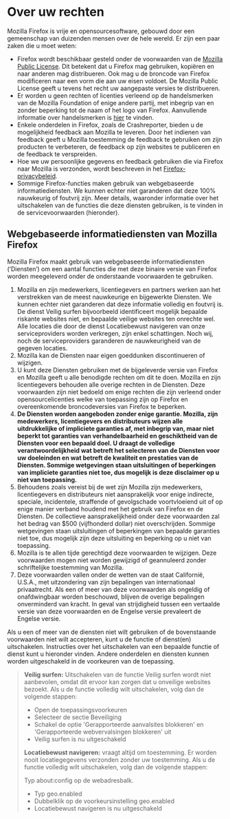 ﻿# Over uw rechten

Mozilla Firefox is vrije en opensourcesoftware, gebouwd door een gemeenschap van duizenden mensen over de hele wereld. Er zijn een paar zaken die u moet weten:

* Firefox wordt beschikbaar gesteld onder de voorwaarden van de [Mozilla Public License](https://www.mozilla.org/MPL/). Dit betekent dat u Firefox mag gebruiken, kopiëren en naar anderen mag distribueren. Ook mag u de broncode van Firefox modificeren naar een vorm die aan uw eisen voldoet. De Mozilla Public License geeft u tevens het recht uw aangepaste versies te distribueren.
* Er worden u geen rechten of licenties verleend op de handelsmerken van de Mozilla Foundation of enige andere partij, met inbegrip van en zonder beperking tot de naam of het logo van Firefox. Aanvullende informatie over handelsmerken is [hier](https://www.mozilla.org/foundation/trademarks/policy/) te vinden.
* Enkele onderdelen in Firefox, zoals de Crashreporter, bieden u de mogelijkheid feedback aan Mozilla te leveren. Door het indienen van feedback geeft u Mozilla toestemming de feedback te gebruiken om zijn producten te verbeteren, de feedback op zijn websites te publiceren en de feedback te verspreiden.
* Hoe we uw persoonlijke gegevens en feedback gebruiken die via Firefox naar Mozilla is verzonden, wordt beschreven in het [Firefox-privacybeleid](https://www.mozilla.org/privacy/firefox/).
* Sommige Firefox-functies maken gebruik van webgebaseerde informatiediensten. We kunnen echter niet garanderen dat deze 100% nauwkeurig of foutvrij zijn. Meer details, waaronder informatie over het uitschakelen van de functies die deze diensten gebruiken, is te vinden in de servicevoorwaarden (hieronder).

## Webgebaseerde informatiediensten van Mozilla Firefox

Mozilla Firefox maakt gebruik van webgebaseerde informatiediensten (‘Diensten’) om een aantal functies die met deze binaire versie van Firefox worden meegeleverd onder de onderstaande voorwaarden te gebruiken.

1. Mozilla en zijn medewerkers, licentiegevers en partners werken aan het verstrekken van de meest nauwkeurige en bijgewerkte Diensten. We kunnen echter niet garanderen dat deze informatie volledig en foutvrij is. De dienst Veilig surfen bijvoorbeeld identificeert mogelijk bepaalde riskante websites niet, en bepaalde veilige websites ten onrechte wel. Alle locaties die door de dienst Locatiebewust navigeren van onze serviceproviders worden verkregen, zijn enkel schattingen. Noch wij, noch de serviceproviders garanderen de nauwkeurigheid van de gegeven locaties.
1. Mozilla kan de Diensten naar eigen goeddunken discontinueren of wijzigen.
1. U kunt deze Diensten gebruiken met de bijgeleverde versie van Firefox en Mozilla geeft u alle benodigde rechten om dit te doen. Mozilla en zijn licentiegevers behouden alle overige rechten in de Diensten. Deze voorwaarden zijn niet bedoeld om enige rechten die zijn verleend onder opensourcelicenties welke van toepassing zijn op Firefox en overeenkomende broncodeversies van Firefox te beperken.
1. **De Diensten worden aangeboden zonder enige garantie. Mozilla, zijn medewerkers, licentiegevers en distributeurs wijzen alle uitdrukkelijke of impliciete garanties af, met inbegrip van, maar niet beperkt tot garanties van verhandelbaarheid en geschiktheid van de Diensten voor een bepaald doel. U draagt de volledige verantwoordelijkheid wat betreft het selecteren van de Diensten voor uw doeleinden en wat betreft de kwaliteit en prestaties van de Diensten. Sommige wetgevingen staan uitsluitingen of beperkingen van impliciete garanties niet toe, dus mogelijk is deze disclaimer op u niet van toepassing.**
1. Behoudens zoals vereist bij de wet zijn Mozilla zijn medewerkers, licentiegevers en distributeurs niet aansprakelijk voor enige indirecte, speciale, incidentele, straffende of gevolgschade voortvloeiend uit of op enige manier verband houdend met het gebruik van Firefox en de Diensten. De collectieve aansprakelijkheid onder deze voorwaarden zal het bedrag van $500 (vijfhonderd dollar) niet overschrijden. Sommige wetgevingen staan uitsluitingen of beperkingen van bepaalde garanties niet toe, dus mogelijk zijn deze uitsluiting en beperking op u niet van toepassing.
1. Mozilla is te allen tijde gerechtigd deze voorwaarden te wijzigen. Deze voorwaarden mogen niet worden gewijzigd of geannuleerd zonder schriftelijke toestemming van Mozilla.
1. Deze voorwaarden vallen onder de wetten van de staat Californië, U.S.A., met uitzondering van zijn bepalingen van internationaal privaatrecht. Als een of meer van deze voorwaarden als ongeldig of onafdwingbaar worden beschouwd, blijven de overige bepalingen onverminderd van kracht. In geval van strijdigheid tussen een vertaalde versie van deze voorwaarden en de Engelse versie prevaleert de Engelse versie.

Als u een of meer van de diensten niet wilt gebruiken of de bovenstaande voorwaarden niet wilt accepteren, kunt u de functie of dienst(en) uitschakelen. Instructies over het uitschakelen van een bepaalde functie of dienst kunt u hieronder vinden. Andere onderdelen en diensten kunnen worden uitgeschakeld in de voorkeuren van de toepassing.

> **Veilig surfen:** Uitschakelen van de functie Veilig surfen wordt niet aanbevolen, omdat dit ervoor kan zorgen dat u onveilige websites bezoekt. Als u de functie volledig wilt uitschakelen, volg dan de volgende stappen:
>
>* Open de toepassingsvoorkeuren
>* Selecteer de sectie Beveiliging
>* Schakel de optie 'Gerapporteerde aanvalsites blokkeren' en 'Gerapporteerde webvervalsingen blokkeren' uit
>* Veilig surfen is nu uitgeschakeld
>
> **Locatiebewust navigeren:** vraagt altijd om toestemming. Er worden nooit locatiegegevens verzonden zonder uw toestemming. Als u de functie volledig wilt uitschakelen, volg dan de volgende stappen:
>
>Typ about:config op de webadresbalk.
>* Typ geo.enabled
>* Dubbelklik op de voorkeursinstelling geo.enabled
>* Locatiebewust navigeren is nu uitgeschakeld
